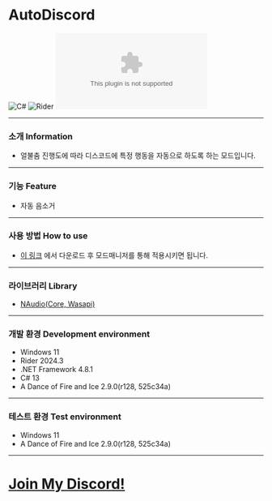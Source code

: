 # AutoDiscord
![C#](https://img.shields.io/badge/Lang-Csharp-c9c8e4.svg?&logo=csharp)
![Rider](https://img.shields.io/badge/IDE-Rider-c9c8e4.svg?&logo=rider)
![Download](https://img.shields.io/github/downloads/Jongye0l/AutoDiscord/AutoDiscord.zip)

---
### 소개 Information
* 얼불춤 진행도에 따라 디스코드에 특정 행동을 자동으로 하도록 하는 모드입니다.
---
### 기능 Feature
* 자동 음소거
---
### 사용 방법 How to use
* [이 링크](https://github.com/Jongye0l/AutoDiscord/releases/latest) 에서 다운로드 후 모드매니저를 통해 적용시키면 됩니다.
---
### 라이브러리 Library
* [NAudio(Core, Wasapi)](https://github.com/naudio/NAudio)
---
### 개발 환경 Development environment
* Windows 11
* Rider 2024.3
* .NET Framework 4.8.1
* C# 13
* A Dance of Fire and Ice 2.9.0(r128, 525c34a)
---
### 테스트 환경 Test environment
* Windows 11
* A Dance of Fire and Ice 2.9.0(r128, 525c34a)
---
# [Join My Discord!](https://discord.jongyeol.kr)
